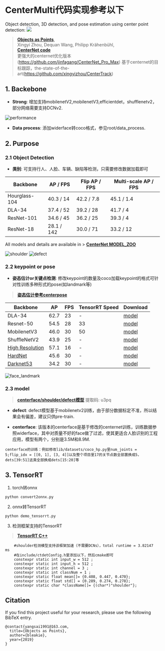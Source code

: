 # CenterMulti代码实现参考以下
Object detection, 3D detection, and pose estimation using center point detection:
![](readme/fig2.png)
> [**Objects as Points**](http://arxiv.org/abs/1904.07850),            
> Xingyi Zhou, Dequan Wang, Philipp Kr&auml;henb&uuml;hl,        
> [**CenterNet code**](https://github.com/xingyizhou/centernet)      
> 更强大的centernet优化版本(https://github.com/jinfagang/CenterNet_Pro_Max)
> 基于centernet的目标跟踪，the-state-of-the-art(https://github.com/xingyizhou/CenterTrack)


## 1. Backebone

- **Strong**: 增加支持mobilenetV2,mobilenetV3,efficientdet，shufflenetv2，部分网络需要支持DCNv2.

![performance](Backebone/performance.png)

- **Data process**: 添加widerface转coco格式，参见root/data_process.

## 2. Purpose

### 2.1 Object Detection

- **类别**: 可支持行人、人脸、车辆、缺陷等检测，只需要修改数据加载即可


| Backbone     |  AP / FPS | Flip AP / FPS|  Multi-scale AP / FPS |
|--------------|-----------|--------------|-----------------------|
|Hourglass-104 | 40.3 / 14 | 42.2 / 7.8   | 45.1 / 1.4            |
|DLA-34        | 37.4 / 52 | 39.2 / 28    | 41.7 / 4              |
|ResNet-101    | 34.6 / 45 | 36.2 / 25    | 39.3 / 4              |
|ResNet-18     | 28.1 / 142| 30.0 / 71    | 33.2 / 12             |

All models and details are available in > [**CenterNet MODEL_ZOO**](https://github.com/xingyizhou/CenterNet/blob/master/readme/MODEL_ZOO.md)  

![shoulder](images/shoulder.png)
![defect](images/defect.png)

### 2.2 keypoint or pose

- **姿态估计or关键点检测**: 修改keypoint的数量及coco加载keypoint的格式可针对性训练多种形式的pose(如landmark等)

      
> [**姿态估计参考centerpose**](https://github.com/tensorboy/centerpose) 

| Backbone     |  AP       |  FPS         | TensorRT Speed | Download |
|--------------|-----------|--------------|----------|----------|
|DLA-34        | 62.7      |    23      |  - |[model](https://drive.google.com/open?id=1IahJ3vpjTVu1p-Okf6lcn-bM7fVKNg6N)  |
|Resnet-50     | 54.5     |    28      |  33 |[model](https://drive.google.com/open?id=1oBgWrfigo2fGtpQJXQ0stADTgVFxPWGq)  |
|MobilenetV3   | 46.0      |    30      |  50 |[model](https://drive.google.com/open?id=1snJnADAD1NUzyO1QXCftuZu1rsr8095G)  |
|ShuffleNetV2  | 43.9      |    25      |  - |[model](https://drive.google.com/open?id=1FK7YQzCB6mLcb0v4SOmlqtRJfA-PQSvN)  |
|[High Resolution](https://github.com/HRNet/Higher-HRNet-Human-Pose-Estimation)| 57.1    |    16      |  - |[model](https://drive.google.com/open?id=1X0yxGeeNsD4VwU2caDo-BaH_MoCAnU_J)  |
|[HardNet]()| 45.6    |    30        | -  |[model](https://drive.google.com/open?id=1Y75bGuJyf1_Tr0ksoJ5Z7xaCp4v5DG2g)  |
|[Darknet53]()| 34.2    |    30        | -  |[model](https://drive.google.com/open?id=1S8spP_QKHqIYmWpfF9Bb4-4OoUXIOnkh)  |

![face_landmark](images/face_landmark.png)

### 2.3 model

> [**centerface/shoulder/defect模型**](https://pan.baidu.com/s/1DzlvIZ3ujEzNLsU50UWLNw) 提取码: u3pq

- **defect**: defect模型基于mobilenetv2训练，由于部分数据标定不准，所以结果会有偏差，建议只供pre-train.

- **centerface**: 该版本的centerface是基于修改的centernet训练，训练数据参照widerface，其中对质量不好的face做了过滤，使其更适合人脸识别的工程应用，模型有两个，分别是3.5M和8.9M.

```
centerface的训练：例如修改lib/datasets/coco_hp.py里num_joints = 5;flip_idx = [[0, 1], [3, 4]]以及整个项目里17的关节点数全部置换成5，dets[39:51]这类全部换成dets[15:20]等
```

## 3. TensorRT
1. torch转onnx

```
python convert2onnx.py
```

2. onnx转TensorRT

```
python demo_tensorrt.py
```

3. 检测框架支持的TensorRT

> [**TensorRT C++**](https://github.com/CaoWGG/TensorRT-CenterNet) 


```
    #shoulder检测模型支持该框架加速（不需要DCNs），total runtime = 3.82147 ms
    #在include/ctdetConfig.h里添加以下，然后cmake即可
    constexpr static int input_w = 512 ;
    constexpr static int input_h = 512 ;
    constexpr static int channel = 3 ;
    constexpr static int classNum = 1 ;
    constexpr static float mean[]= {0.408, 0.447, 0.470};
    constexpr static float std[] = {0.289, 0.274, 0.278};
    constexpr static char *className[]= {(char*)"shoulder"};
```

## Citation

If you find this project useful for your research, please use the following BibTeX entry.

    @contact{yangsai1991@163.com,
      title={Objects as Points},
      author={bleakie},
      year={2019}
    }
